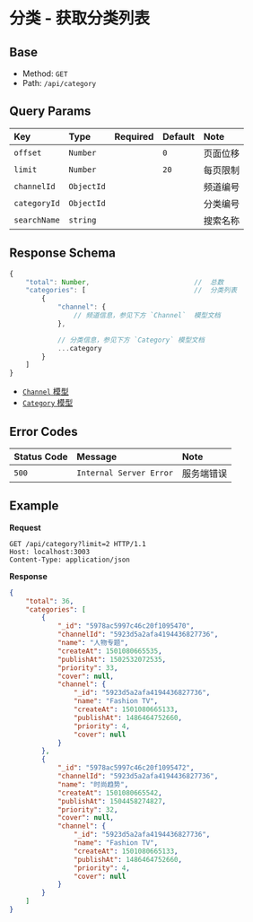 # 分类 - 获取分类列表

## Base

* Method: `GET`
* Path: `/api/category`

## Query Params

Key          | Type       | Required | Default | Note
:----------- | :--------- | :------: | :------ | :--------
`offset`     | `Number`   |          | `0`    | 页面位移
`limit`      | `Number`   |          | `20`   | 每页限制
`channelId`  | `ObjectId` |          |        | 频道编号
`categoryId` | `ObjectId` |          |        | 分类编号
`searchName` | `string`   |          |        | 搜索名称

## Response Schema

```js
{
    "total": Number,                          //  总数
    "categories": [                           //  分类列表
        {
            "channel": {
                // 频道信息，参见下方 `Channel`  模型文档
            },

            // 分类信息，参见下方 `Category` 模型文档
            ...category
        }
    ]
}
```

* [`Channel` 模型][channel-model]
* [`Category` 模型][category-model]

## Error Codes

Status Code | Message                 | Note
:---------- | :---------------------- | :---------
`500`      | `Internal Server Error` | 服务端错误

## Example

**Request**

```
GET /api/category?limit=2 HTTP/1.1
Host: localhost:3003
Content-Type: application/json
```

**Response**

```json
{
    "total": 36,
    "categories": [
        {
            "_id": "5978ac5997c46c20f1095470",
            "channelId": "5923d5a2afa4194436827736",
            "name": "人物专题",
            "createAt": 1501080665535,
            "publishAt": 1502532072535,
            "priority": 33,
            "cover": null,
            "channel": {
                "_id": "5923d5a2afa4194436827736",
                "name": "Fashion TV",
                "createAt": 1501080665133,
                "publishAt": 1486464752660,
                "priority": 4,
                "cover": null
            }
        },
        {
            "_id": "5978ac5997c46c20f1095472",
            "channelId": "5923d5a2afa4194436827736",
            "name": "时尚趋势",
            "createAt": 1501080665542,
            "publishAt": 1504458274827,
            "priority": 32,
            "cover": null,
            "channel": {
                "_id": "5923d5a2afa4194436827736",
                "name": "Fashion TV",
                "createAt": 1501080665133,
                "publishAt": 1486464752660,
                "priority": 4,
                "cover": null
            }
        }
    ]
}
```

[signature]: ../../../../signature.md

[channel-model]: ../../../../model/channel.md
[category-model]: ../../../../model/category.md
